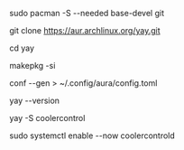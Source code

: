 sudo pacman -S --needed base-devel git



git clone https://aur.archlinux.org/yay.git


cd yay


makepkg -si


conf --gen > ~/.config/aura/config.toml

yay --version

yay -S coolercontrol


sudo systemctl enable --now coolercontrold
